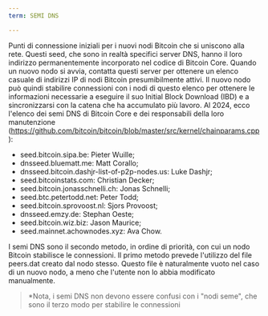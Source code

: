 ```yaml
---
term: SEMI DNS

---
```

Punti di connessione iniziali per i nuovi nodi Bitcoin che si uniscono alla rete. Questi seed, che sono in realtà specifici server DNS, hanno il loro indirizzo permanentemente incorporato nel codice di Bitcoin Core. Quando un nuovo nodo si avvia, contatta questi server per ottenere un elenco casuale di indirizzi IP di nodi Bitcoin presumibilmente attivi. Il nuovo nodo può quindi stabilire connessioni con i nodi di questo elenco per ottenere le informazioni necessarie a eseguire il suo Initial Block Download (IBD) e a sincronizzarsi con la catena che ha accumulato più lavoro. Al 2024, ecco l'elenco dei semi DNS di Bitcoin Core e dei responsabili della loro manutenzione (https://github.com/bitcoin/bitcoin/blob/master/src/kernel/chainparams.cpp):


- seed.bitcoin.sipa.be: Pieter Wuille;
- dnsseed.bluematt.me: Matt Corallo;
- dnsseed.bitcoin.dashjr-list-of-p2p-nodes.us: Luke Dashjr;
- seed.bitcoinstats.com: Christian Decker;
- seed.bitcoin.jonasschnelli.ch: Jonas Schnelli;
- seed.btc.petertodd.net: Peter Todd;
- seed.bitcoin.sprovoost.nl: Sjors Provoost;
- dnsseed.emzy.de: Stephan Oeste;
- seed.bitcoin.wiz.biz: Jason Maurice;
- seed.mainnet.achownodes.xyz: Ava Chow.

I semi DNS sono il secondo metodo, in ordine di priorità, con cui un nodo Bitcoin stabilisce le connessioni. Il primo metodo prevede l'utilizzo del file peers.dat creato dal nodo stesso. Questo file è naturalmente vuoto nel caso di un nuovo nodo, a meno che l'utente non lo abbia modificato manualmente.

> *Nota, i semi DNS non devono essere confusi con i "nodi seme", che sono il terzo modo per stabilire le connessioni